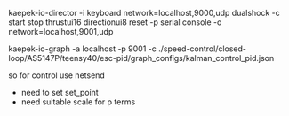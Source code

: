 kaepek-io-director -i keyboard network=localhost,9000,udp dualshock -c start stop thrustui16 directionui8 reset -p serial console -o network=localhost,9001,udp

kaepek-io-graph -a localhost -p 9001 -c ./speed-control/closed-loop/AS5147P/teensy40/esc-pid/graph_configs/kalman_control_pid.json


so for control use netsend

- need to set set_point
- need suitable scale for p terms

